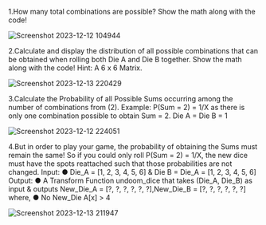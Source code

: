 1.How many total combinations are possible? Show the math along with the code!

![Screenshot 2023-12-12 104944](https://github.com/keerthi902/keerthi/assets/105222592/fdad4103-2d71-4559-80d9-b8e4c568a48e)

2.Calculate and display the distribution of all possible combinations that can be
obtained when rolling both Die A and Die B together. Show the math along with
the code!
Hint: A 6 x 6 Matrix.

![Screenshot 2023-12-13 220429](https://github.com/keerthi902/keerthi/assets/105222592/7b052e06-8a08-4bf9-8576-f151e150116c)

3.Calculate the Probability of all Possible Sums occurring among the number of
combinations from (2).
Example: P(Sum = 2) = 1/X as there is only one combination possible to obtain
Sum = 2. Die A = Die B = 1

![Screenshot 2023-12-12 224051](https://github.com/keerthi902/keerthi/assets/105222592/91c6ebee-351e-491b-9266-0fcc7b833bfa)

4.But in order to play your game, the probability of obtaining the Sums must remain the
same!
So if you could only roll P(Sum = 2) = 1/X, the new dice must have the spots reattached
such that those probabilities are not changed.
Input:
● Die_A = [1, 2, 3, 4, 5, 6] & Die B = Die_A = [1, 2, 3, 4, 5, 6]
Output:
● A Transform Function undoom_dice that takes (Die_A, Die_B) as input &
outputs New_Die_A = [?, ?, ?, ?, ?, ?],New_Die_B = [?, ?,
?, ?, ?, ?] where,
● No New_Die A[x] > 4

![Screenshot 2023-12-13 211947](https://github.com/keerthi902/keerthi/assets/105222592/68b7b275-f3dc-451d-b2a6-95f10606f7ca)


